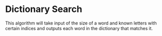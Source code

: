 # Dictionary Search
 This algorithm will take input of the size of a word and known letters with certain indices and outputs each word in the dictionary that matches it.
